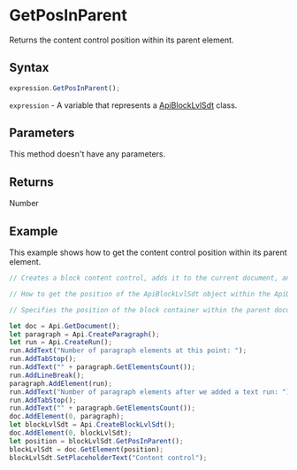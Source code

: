 # GetPosInParent

Returns the content control position within its parent element.

## Syntax

```javascript
expression.GetPosInParent();
```

`expression` - A variable that represents a [ApiBlockLvlSdt](../ApiBlockLvlSdt.md) class.

## Parameters

This method doesn't have any parameters.

## Returns

Number

## Example

This example shows how to get the content control position within its parent element.

```javascript editor-docx
// Creates a block content control, adds it to the current document, and returns its position in the document.

// How to get the position of the ApiBlockLvlSdt object within the ApiDocument class.

// Specifies the position of the block container within the parent document.

let doc = Api.GetDocument();
let paragraph = Api.CreateParagraph();
let run = Api.CreateRun();
run.AddText("Number of paragraph elements at this point: ");
run.AddTabStop();
run.AddText("" + paragraph.GetElementsCount());
run.AddLineBreak();
paragraph.AddElement(run);
run.AddText("Number of paragraph elements after we added a text run: ");
run.AddTabStop();
run.AddText("" + paragraph.GetElementsCount());
doc.AddElement(0, paragraph);
let blockLvlSdt = Api.CreateBlockLvlSdt();
doc.AddElement(0, blockLvlSdt);
let position = blockLvlSdt.GetPosInParent();
blockLvlSdt = doc.GetElement(position);
blockLvlSdt.SetPlaceholderText("Content control");
```

